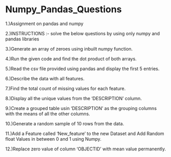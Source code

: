 # Numpy_Pandas_Questions
1.)Assignment on pandas and numpy

2.)INSTRUCTIONS :- solve the below questions by using only numpy and pandas libraries

3.)Generate an array of zeroes using inbuilt numpy function.

4.)Run the given code and find the dot product of both arrays.

5.)Read the csv file provided using pandas and display the first 5 entries.

6.)Describe the data with all features.

7.)Find the total count of missing values for each feature.

8.)Display all the unique values from the ‘DESCRIPTION’ column.

9.)Create a grouped table usin ‘DESCRIPTION’ as the grouping columns with the means of all the other columns.

10.)Generate a random sample of 10 rows from the data.

11.)Add a Feature called ‘New_feature’ to the new Dataset and Add Random float Values in between 0 and 1 using Numpy.

12.)Replace zero value of column ‘OBJECTID’ with mean value permanently.
